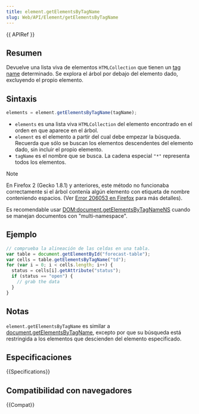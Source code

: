 ```yaml
---
title: element.getElementsByTagName
slug: Web/API/Element/getElementsByTagName
---
```


{{ APIRef }}

## Resumen

Devuelve una lista viva de elementos `HTMLCollection` que tienen un [tag name](/es/DOM/element.tagName) determinado. Se explora el árbol por debajo del elemento dado, excluyendo el propio elemento.

## Sintaxis

```js
elements = element.getElementsByTagName(tagName);
```

- `elements` es una lista viva `HTMLCollection` del elemento encontrado en el orden en que aparece en el árbol.
- `element` es el elemento a partir del cual debe empezar la búsqueda. Recuerda que sólo se buscan los elementos descendentes del elemento dado, sin incluir el propio elemento.
- `tagName` es el nombre que se busca. La cadena especial `"*"` representa todos los elementos.

> [!NOTE]
> En Firefox 2 (Gecko 1.8.1) y anteriores, este método no funcionaba correctamente si el árbol contenía algún elemento con etiqueta de nombre conteniendo espacios. (Ver [Error 206053 en Firefox](https://bugzil.la/206053) para más detalles).
>
> Es recomendable usar [DOM:document.getElementsByTagNameNS](/es/DOM/document.getElementsByTagNameNS) cuando se manejan documentos con "multi-namespace".

## Ejemplo

```js
// comprueba la alineación de las celdas en una tabla.
var table = document.getElementById("forecast-table");
var cells = table.getElementsByTagName("td");
for (var i = 0; i < cells.length; i++) {
  status = cells[i].getAttribute("status");
  if (status == "open") {
    // grab the data
  }
}
```

## Notas

`element.getElementsByTagName` es similar a [document.getElementsByTagName](/es/DOM/document.getElementsByTagName), excepto por que su búsqueda está restringida a los elementos que descienden del elemento especificado.

## Especificaciones

{{Specifications}}

## Compatibilidad con navegadores

{{Compat}}
